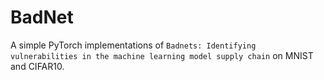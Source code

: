 # BadNet
A simple PyTorch implementations of `Badnets: Identifying vulnerabilities in the machine learning model supply chain` on MNIST and CIFAR10.
